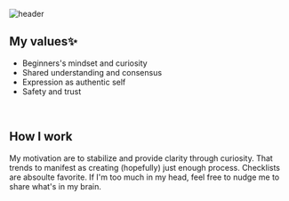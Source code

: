 ![header](https://capsule-render.vercel.app/api?type=waving&color=0:DDD6F3,100:FAACA8&height=150&section=header&text=Nari%20Park&fontSize=50&fontColor=F5F5F5)

## My values✨
- Beginners's mindset and curiosity <br />
- Shared understanding and consensus <br />
- Expression as authentic self <br />
- Safety and trust <br />
<br />

## How I work
My motivation are to stabilize and provide clarity through curiosity. That trends to manifest as creating (hopefully) just enough process. Checklists are absoulte favorite. If I'm too much in my head, feel free to nudge me to share what's in my brain.
<br />
